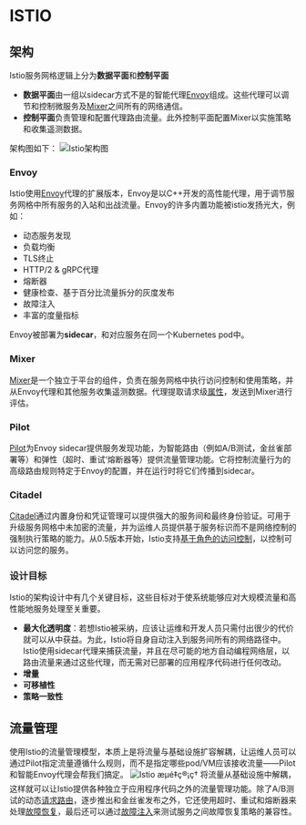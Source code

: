 # ISTIO
## 架构
Istio服务网格逻辑上分为**数据平面**和**控制平面**

- **数据平面**由一组以sidecar方式不是的智能代理[Envoy](https://www.envoyproxy.io/)组成。这些代理可以调节和控制微服务及[Mixer](https://preliminary.istio.io/zh/docs/concepts/policies-and-telemetry/)之间所有的网络通信。
- **控制平面**负责管理和配置代理路由流量。此外控制平面配置Mixer以实施策略和收集遥测数据。

架构图如下：
![Istio架构图](https://preliminary.istio.io/docs/concepts/what-is-istio/arch.svg )
### Envoy
Istio使用[Envoy](https://www.envoyproxy.io/)代理的扩展版本，Envoy是以C++开发的高性能代理，用于调节服务网格中所有服务的入站和出战流量。Envoy的许多内置功能被istio发扬光大，例如：

- 动态服务发现
- 负载均衡
- TLS终止
- HTTP/2 & gRPC代理
- 熔断器
- 健康检查、基于百分比流量拆分的灰度发布
- 故障注入
- 丰富的度量指标

Envoy被部署为**sidecar**，和对应服务在同一个Kubernetes pod中。
### Mixer
[Mixer](https://preliminary.istio.io/zh/docs/concepts/policies-and-telemetry/)是一个独立于平台的组件，负责在服务网格中执行访问控制和使用策略，并从Envoy代理和其他服务收集遥测数据。代理提取请求级[属性](https://preliminary.istio.io/zh/docs/concepts/policies-and-telemetry/#%E5%B1%9E%E6%80%A7)，发送到Mixer进行评估。
### Pilot
[Pilot](https://preliminary.istio.io/zh/docs/concepts/traffic-management/#pilot-%E5%92%8C-envoy)为Envoy sidecar提供服务发现功能，为智能路由（例如A/B测试，金丝雀部署等）和弹性（超时、重试‘熔断器等）提供流量管理功能。它将控制流量行为的高级路由规则特定于Envoy的配置，并在运行时将它们传播到sidecar。
### Citadel
[Citadel](https://preliminary.istio.io/zh/docs/concepts/security/)通过内置身份和凭证管理可以提供强大的服务间和最终身份验证。可用于升级服务网格中未加密的流量，并为运维人员提供基于服务标识而不是网络控制的强制执行策略的能力。从0.5版本开始，Istio支持[基于角色的访问控制](https://preliminary.istio.io/zh/docs/concepts/security/#%E8%AE%A4%E8%AF%81)，以控制可以访问您的服务。

### 设计目标
Istio的架构设计中有几个关键目标，这些目标对于使系统能够应对大规模流量和高性能地服务处理至关重要。

- **最大化透明度**：若想Istio被采纳，应该让运维和开发人员只需付出很少的代价就可以从中获益。为此，Istio将自身自动注入到服务间所有的网络路径中。Istio使用sidecar代理来捕获流量，并且在尽可能的地方自动编程网络层，以路由流量来通过这些代理，而无需对已部署的应用程序代码进行任何改动。
- **增量**
- **可移植性**
- **策略一致性**

## 流量管理
使用Istio的流量管理模型，本质上是将流量与基础设施扩容解耦，让运维人员可以通过Pilot指定流量遵循什么规则，而不是指定哪些pod/VM应该接收流量——Pilot和智能Envoy代理会帮我们搞定。
![Istio æµé‡ç®¡ç†](https://preliminary.istio.io/docs/concepts/traffic-management/TrafficManagementOverview.svg)
将流量从基础设施中解耦，这样就可以让Istio提供各种独立于应用程序代码之外的流量管理功能。除了A/B测试的动态[请求路由](https://preliminary.istio.io/zh/docs/concepts/traffic-management/#%E8%AF%B7%E6%B1%82%E8%B7%AF%E7%94%B1)，逐步推出和金丝雀发布之外，它还使用超时、重试和熔断器来处理[故障恢复](https://preliminary.istio.io/zh/docs/concepts/traffic-management/#%E6%95%85%E9%9A%9C%E5%A4%84%E7%90%86)，最后还可以通过[故障注入](https://preliminary.istio.io/zh/docs/concepts/traffic-management/#%E6%95%85%E9%9A%9C%E6%B3%A8%E5%85%A5)来测试服务之间故障恢复策略的兼容性。









<!--stackedit_data:
eyJoaXN0b3J5IjpbMzExMjgxMDc0LDQ0ODM4NzQ3NywtOTEzND
g5NTkxLC00NTE2MDk5MDMsMTM3OTkzMjE0NiwxMjE4OTk0NTMs
Njk3MTIyMzcyLDc3OTM5NzU1LC0yMTA4MTY4OTY4LDYzMDk4MT
A5MCwxODczMTIzNTYwLC0xNTg5MzY5OTk5LDczMDk5ODExNl19

-->